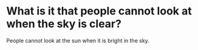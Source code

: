 # What is it that people cannot look at when the sky is clear?

People cannot look at the sun when it is bright in the sky.
